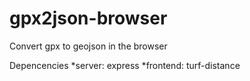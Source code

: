 # gpx2json-browser
Convert gpx to geojson in the browser

Depencencies
*server: express
*frontend: turf-distance
